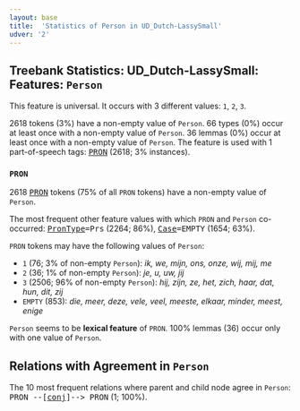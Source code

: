 ```yaml
---
layout: base
title:  'Statistics of Person in UD_Dutch-LassySmall'
udver: '2'
---
```


## Treebank Statistics: UD_Dutch-LassySmall: Features: `Person`

This feature is universal.
It occurs with 3 different values: `1`, `2`, `3`.

2618 tokens (3%) have a non-empty value of `Person`.
66 types (0%) occur at least once with a non-empty value of `Person`.
36 lemmas (0%) occur at least once with a non-empty value of `Person`.
The feature is used with 1 part-of-speech tags: <tt><a href="nl_lassysmall-pos-PRON.html">PRON</a></tt> (2618; 3% instances).

### `PRON`

2618 <tt><a href="nl_lassysmall-pos-PRON.html">PRON</a></tt> tokens (75% of all `PRON` tokens) have a non-empty value of `Person`.

The most frequent other feature values with which `PRON` and `Person` co-occurred: <tt><a href="nl_lassysmall-feat-PronType.html">PronType</a></tt><tt>=Prs</tt> (2264; 86%), <tt><a href="nl_lassysmall-feat-Case.html">Case</a></tt><tt>=EMPTY</tt> (1654; 63%).

`PRON` tokens may have the following values of `Person`:

* `1` (76; 3% of non-empty `Person`): <em>ik, we, mijn, ons, onze, wij, mij, me</em>
* `2` (36; 1% of non-empty `Person`): <em>je, u, uw, jij</em>
* `3` (2506; 96% of non-empty `Person`): <em>hij, zijn, ze, het, zich, haar, dat, hun, dit, zij</em>
* `EMPTY` (853): <em>die, meer, deze, vele, veel, meeste, elkaar, minder, meest, enige</em>

`Person` seems to be **lexical feature** of `PRON`. 100% lemmas (36) occur only with one value of `Person`.

## Relations with Agreement in `Person`

The 10 most frequent relations where parent and child node agree in `Person`:
<tt>PRON --[<tt><a href="nl_lassysmall-dep-conj.html">conj</a></tt>]--> PRON</tt> (1; 100%).

